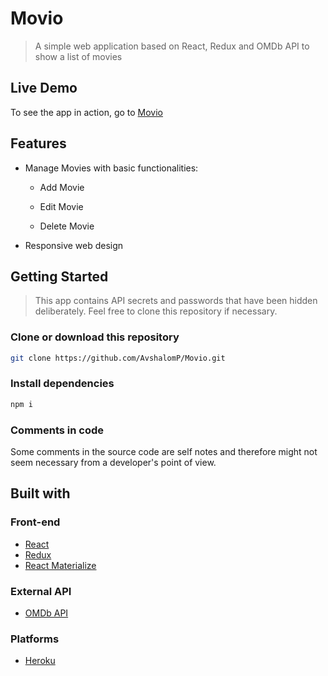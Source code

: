 # Movio
> A simple web application based on React, Redux and OMDb API to show a list of movies

## Live Demo

To see the app in action, go to [Movio](https://movio-t.herokuapp.com)

## Features

* Manage Movies with basic functionalities:

  * Add Movie
  
  * Edit Movie
  
  * Delete Movie

* Responsive web design

 
## Getting Started

> This app contains API secrets and passwords that have been hidden deliberately. Feel free to clone this repository if necessary.

### Clone or download this repository

```sh
git clone https://github.com/AvshalomP/Movio.git
```

### Install dependencies

```sh
npm i
```

### Comments in code

Some comments in the source code are self notes and therefore might not seem necessary from a developer's point of view.

## Built with

### Front-end

* [React](https://reactjs.org)
* [Redux](https://redux.js.org)
* [React Materialize](https://react-materialize.github.io/)

### External API

* [OMDb API](http://www.omdbapi.com)


### Platforms

* [Heroku](https://www.heroku.com/)

